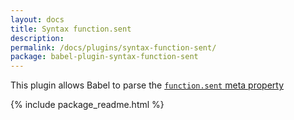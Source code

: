 ```yaml
---
layout: docs
title: Syntax function.sent
description:
permalink: /docs/plugins/syntax-function-sent/
package: babel-plugin-syntax-function-sent
---
```


This plugin allows Babel to parse the [`function.sent` meta property](https://github.com/allenwb/ESideas/blob/master/Generator%20metaproperty.md)

{% include package_readme.html %}

